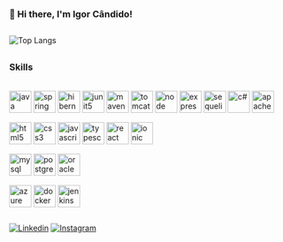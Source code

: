 ### 👋 Hi there, I'm Igor Cândido!
##
![Top Langs](https://github-readme-stats.vercel.app/api/top-langs/?username=igorcandidodev&layout=compact&theme=graywhite)

##

### Skills

<div style = "display: inline_block"><br/>
  <div id="backend">
     <img align = "center" alt = "java" heigth="30px" width="40px" src = "https://cdn.jsdelivr.net/gh/devicons/devicon@latest/icons/java/java-original-wordmark.svg" >
     <img align = "center" alt = "spring" heigth="30px" width="40px" src = "https://cdn.jsdelivr.net/gh/devicons/devicon@latest/icons/spring/spring-original-wordmark.svg" >
     <img align = "center" alt = "hibernate" heigth="30px" width="40px" src = "https://cdn.jsdelivr.net/gh/devicons/devicon@latest/icons/hibernate/hibernate-original-wordmark.svg" >
     <img align = "center" alt = "junit5" heigth="30px" width="40px" src = "https://cdn.jsdelivr.net/gh/devicons/devicon@latest/icons/junit/junit-line-wordmark.svg" >
     <img align = "center" alt = "maven" heigth="30px" width="40px" src = "https://cdn.jsdelivr.net/gh/devicons/devicon@latest/icons/maven/maven-original-wordmark.svg" >
     <img align = "center" alt = "tomcat" heigth="30px" width="40px" src = "https://cdn.jsdelivr.net/gh/devicons/devicon@latest/icons/tomcat/tomcat-original-wordmark.svg" >
     <img align = "center" alt = "node" heigth="30px" width="40px" src = "https://cdn.jsdelivr.net/gh/devicons/devicon@latest/icons/nodejs/nodejs-original-wordmark.svg" >
     <img align = "center" alt = "express" heigth="30px" width="40px" src = "https://cdn.jsdelivr.net/gh/devicons/devicon@latest/icons/express/express-original.svg" >
     <img align = "center" alt = "sequelize" heigth="30px" width="40px" src = "https://cdn.jsdelivr.net/gh/devicons/devicon@latest/icons/sequelize/sequelize-original-wordmark.svg" >
     <img align = "center" alt = "c#" heigth="30px" width="40px" src = "https://cdn.jsdelivr.net/gh/devicons/devicon@latest/icons/csharp/csharp-original.svg">
     <img align = "center" alt = "apache camel" heigth="30px" width="40px" src = "https://cdn.jsdelivr.net/gh/devicons/devicon@latest/icons/ocaml/ocaml-original.svg" >
  </div>
  <br/>
  <div id="frontend">
     <img align = "center" alt = "html5" heigth="30px" width="40px" src = "https://cdn.jsdelivr.net/gh/devicons/devicon@latest/icons/html5/html5-original-wordmark.svg" >
     <img align = "center" alt = "css3" heigth="30px" width="40px" src = "https://cdn.jsdelivr.net/gh/devicons/devicon@latest/icons/css3/css3-original-wordmark.svg" >
     <img align = "center" alt = "javascript" heigth="30px" width="40px" src = "https://cdn.jsdelivr.net/gh/devicons/devicon@latest/icons/javascript/javascript-original.svg" >
     <img align = "center" alt = "typescript" heigth="30px" width="40px" src = "https://cdn.jsdelivr.net/gh/devicons/devicon@latest/icons/typescript/typescript-original.svg" >
     <img align = "center" alt = "react" heigth="30px" width="40px" src = "https://cdn.jsdelivr.net/gh/devicons/devicon@latest/icons/react/react-original-wordmark.svg" >
     <img align = "center" alt = "ionic" heigth="30px" width="40px" src = "https://cdn.jsdelivr.net/gh/devicons/devicon@latest/icons/ionic/ionic-original.svg" >
  </div>
  <br/>
  <div id="database">
    <img align = "center" alt = "mysql" heigth="30px" width="40px" src = "https://cdn.jsdelivr.net/gh/devicons/devicon@latest/icons/mysql/mysql-original-wordmark.svg" >
    <img align = "center" alt = "postgreesql" heigth="30px" width="40px" src = "https://cdn.jsdelivr.net/gh/devicons/devicon@latest/icons/postgresql/postgresql-original-wordmark.svg" >
    <img align = "center" alt = "oracle" heigth="30px" width="40px" src = "https://cdn.jsdelivr.net/gh/devicons/devicon@latest/icons/oracle/oracle-original.svg" >
  </div>
  <br/>
  <div id="infra">
    <img align = "center" alt = "azure" heigth="30px" width="40px" src = "https://cdn.jsdelivr.net/gh/devicons/devicon@latest/icons/azuredevops/azuredevops-original.svg" >
    <img align = "center" alt = "docker" heigth="30px" width="40px" src = "https://cdn.jsdelivr.net/gh/devicons/devicon@latest/icons/docker/docker-original.svg" >
    <img align = "center" alt = "jenkins" heigth="30px" width="40px" src = "https://cdn.jsdelivr.net/gh/devicons/devicon@latest/icons/jenkins/jenkins-original.svg" >
  </div>
</div>

##
[![Linkedin](https://img.shields.io/badge/LinkedIn-0077B5?style=for-the-badge&logo=linkedin&logoColor=white)](https://www.linkedin.com/in/igor-santos-7041a6234/)
[![Instagram](https://img.shields.io/badge/Instagram-E4405F?style=for-the-badge&logo=instagram&logoColor=white)](https://www.instagram.com/igorsantos081/)

